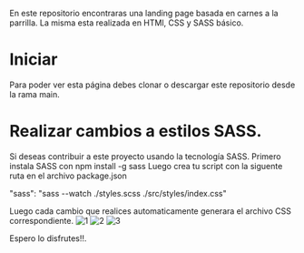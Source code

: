 En este repositorio encontraras una landing page basada en carnes a la parrilla.
La misma esta realizada en HTMl, CSS y SASS básico.

# Iniciar
Para poder ver esta página debes clonar o descargar este repositorio desde la rama main.

# Realizar cambios a estilos SASS.
Si deseas contribuir a este proyecto usando la tecnología SASS.
Primero instala SASS con npm install -g sass
Luego crea tu script con la siguente ruta en el archivo package.json

 "sass": "sass --watch ./styles.scss ./src/styles/index.css"

 Luego cada cambio que realices automaticamente generara el archivo CSS correspondiente.
![1](https://user-images.githubusercontent.com/77460748/124053875-04732c00-d9ef-11eb-8c12-d7732afd9ac0.png)
![2](https://user-images.githubusercontent.com/77460748/124053886-089f4980-d9ef-11eb-84e0-560bf46a91e9.png)
![3](https://user-images.githubusercontent.com/77460748/124053891-0a690d00-d9ef-11eb-948c-d1f98b101aed.png)

Espero lo disfrutes!!.
